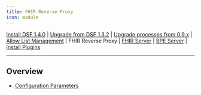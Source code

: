 ```yaml
---
title: FHIR Reverse Proxy
icon: module
---
```

 [Install DSF 1.4.0](/stable/maintain/install.md) | [Upgrade from DSF 1.3.2](/stable/maintain/upgrade-from-1.md) | [Upgrade processes from 0.9.x](/stable/maintain/upgrade-from-0.md) | [Allow List Management](/stable/maintain/allowList-mgm.md) | FHIR Reverse Proxy | [FHIR Server](/stable/maintain/fhir/README.md) | [BPE Server](/stable/maintain/bpe/README.md) | [Install Plugins](/stable/maintain/install-plugins.md)  

---

## Overview
- [Configuration Parameters](configuration)

